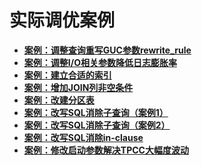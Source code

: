 # 实际调优案例

-   **[案例：调整查询重写GUC参数rewrite\_rule](案例-调整查询重写GUC参数rewrite_rule.md)**  
-   **[案例：调整I/O相关参数降低日志膨胀率](案例-调整I-O相关参数降低日志膨胀率.md)**  
-   **[案例：建立合适的索引](案例-建立合适的索引.md)**  
-   **[案例：增加JOIN列非空条件](案例-增加JOIN列非空条件.md)**  
-   **[案例：改建分区表](案例-改建分区表.md)**  
-   **[案例：改写SQL消除子查询（案例1）](案例-改写SQL消除子查询_案例1.md)**  
-   **[案例：改写SQL消除子查询（案例2）](案例-改写SQL消除子查询_案例2.md)**  
-   **[案例：改写SQL消除in-clause](案例-改写SQL消除in-clause.md)**  
-   **[案例：修改启动参数解决TPCC大幅度波动](案例-修改启动参数解决TPCC大幅度波动.md)**


